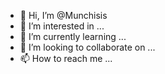- 👋 Hi, I’m @Munchisis
- 👀 I’m interested in ...
- 🌱 I’m currently learning ...
- 💞️ I’m looking to collaborate on ...
- 📫 How to reach me ...

<!---
Munchisis/Munchisis is a ✨ special ✨ repository because its `README.md` (this file) appears on your GitHub profile.
You can click the Preview link to take a look at your changes.
--->
